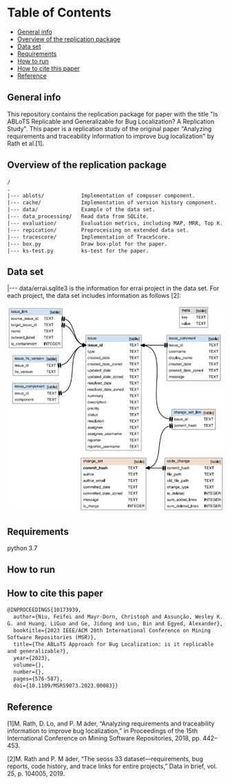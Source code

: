 # Table of Contents

* [General info](#1)
* [Overview of the replication package](#7)
* [Data set](#2)
* [Requirements](#3)
* [How to run](#4)
* [How to cite this paper](#5)
* [Reference](#6)

<h2 id="1"> General info </h2>
This repository contains the replication package for paper with the title "Is ABLoTS Replicable and Generalizable for Bug Localization? A Replication Study". This paper is a replication study of the original paper "Analyzing requirements and traceability information to improve bug localization" by Rath et al.[1].


<h2 id="7"> Overview of the replication package </h2>

    /
    .
    |--- ablots/            Implementation of composer component.	
    |--- cache/             Implementation of version history component.
    |--- data/              Example of the data set.
    |--- data_processing/   Read data from SQLite.
    |--- evaluation/        Evaluation metrics, including MAP, MRR, Top K.
    |--- repication/        Preprocessing on extended data set.
    |--- tracescore/        Implementation of TraceScore.
    |--- box.py             Draw box-plot for the paper.
    |--- ks-test.py         ks-test for the paper.

<h2 id="2"> Data set </h2>
    |--- data/errai.sqlite3 is the information for errai project in the data set. For each project, the data set includes information as follows [2]:

![avatar](dataset.png)

<h2 id="3"> Requirements </h2>
python 3.7

<h2 id="4"> How to run </h2>

<h2 id="5"> How to  cite this paper </h2>

```
@INPROCEEDINGS{10173939,
  author={Niu, Feifei and Mayr-Dorn, Christoph and Assunção, Wesley K. G. and Huang, LiGuo and Ge, Jidong and Luo, Bin and Egyed, Alexander},
  booktitle={2023 IEEE/ACM 20th International Conference on Mining Software Repositories (MSR)}, 
  title={The ABLoTS Approach for Bug Localization: is it replicable and generalizable?}, 
  year={2023},
  volume={},
  number={},
  pages={576-587},
  doi={10.1109/MSR59073.2023.00083}}
```

<h2 id="6">Reference</h2>

[1]M. Rath, D. Lo, and P. M ̈ader, “Analyzing requirements and traceability
information to improve bug localization,” in Proceedings of the 15th
International Conference on Mining Software Repositories, 2018, pp.
442–453.

[2]M. Rath and P. M ̈ader, “The seoss 33 dataset—requirements, bug reports,
code history, and trace links for entire projects,” Data in brief, vol. 25,
p. 104005, 2019.
